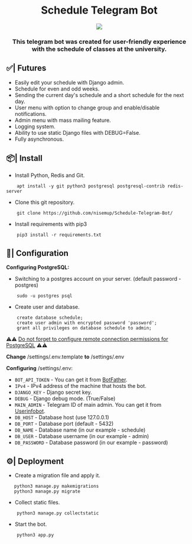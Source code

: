 <h1 align="center"> Schedule Telegram Bot </h1>

<div align="center">
    <img src="https://badges.frapsoft.com/os/v1/open-source.svg?v=103">
    <h3>This telegram bot was created for user-friendly experience with the schedule of classes at the university.</h3>
</div>

## ✅| Futures
- Easily edit your schedule with Django admin.
- Schedule for even and odd weeks.
- Sending the current day's schedule and a short schedule for the next day.
- User menu with option to change group and enable/disable notifications.
- Admin menu with mass mailing feature.
- Logging system.
- Ability to use static Django files with DEBUG=False.
- Fully asynchronous.

## 📦| Install
- Install Python, Redis and Git.
```shell
    apt install -y git python3 postgresql postgresql-contrib redis-server
```
- Clone this git repository.
```shell
    git clone https://github.com/nisemup/Schedule-Telegram-Bot/
```
- Install requirements with pip3
```shell
    pip3 install -r requirements.txt
```

## 📝| Configuration

**Configuring PostgreSQL:**
- Switching to a postgres account on your server. (default password - postgres) 
```shell
    sudo -u postgres psql
```
- Create user and database.
```shell
    create database schedule;
    create user admin with encrypted password 'password';
    grant all privileges on database schedule to admin;
```

⚠️⚠️ [Do not forget to configure remote connection permissions for PostgreSQL](https://www.bigbinary.com/blog/configure-postgresql-to-allow-remote-connection) ⚠️⚠️

**Change** /settings/.env.template **to** /settings/.env

**Configuring** /settings/.env:
- `BOT_API_TOKEN` - You can get it from [BotFather](https://t.me/botfather).
- `IPv4` - IPv4 address of the machine that hosts the bot.
- `DJANGO_KEY` - Django secret key.
- `DEBUG` - Django debug mode. (True/False)
- `MAIN_ADMIN` - Telegram ID of main admin. You can get it from [Userinfobot](https://t.me/userinfobot).
- `DB_HOST` - Database host (use 127.0.0.1)
- `DB_PORT` - Database port (default - 5432)
- `DB_NAME` - Database name (in our example - schedule)
- `DB_USER` - Database username (in our example - admin)
- `DB_PASSWORD` - Database password (in our example - password)

## ⚙️| Deployment
- Create a migration file and apply it.
```shell
   python3 manage.py makemigrations
   python3 manage.py migrate
```
- Collect static files.
```shell
    python3 manage.py collectstatic
```
- Start the bot.
```shell
    python3 app.py
```
